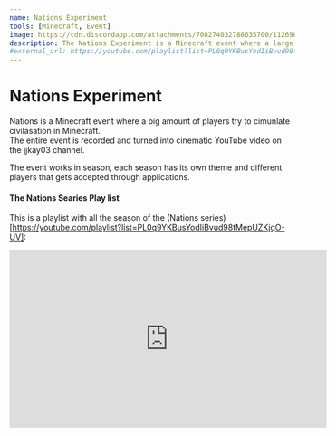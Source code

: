 ```yaml
---
name: Nations Experiment
tools: [Minecraft, Event]
image: https://cdn.discordapp.com/attachments/708274032788635700/1126908985275056239/Untitled-1.png
description: The Nations Experiment is a Minecraft event where a large ammount of players try to simulate civilization. 
#external_url: https://youtube.com/playlist?list=PL0q9YKBusYodIiBvud98tMepUZKjqO-UV
---
```


# Nations Experiment

Nations is a Minecraft event where a big amount of players try to cimunlate civilasation in Minecraft.<br>
The entire event is recorded and turned into cinematic YouTube video on the jjkay03 channel.

The event works in season, each season has its own theme and different players that gets accepted through applications.

#### The Nations Searies Play list
This is a playlist with all the season of the (Nations series)[https://youtube.com/playlist?list=PL0q9YKBusYodIiBvud98tMepUZKjqO-UV]:
<iframe width="560" height="315" src="https://www.youtube.com/embed/videoseries?list=PL0q9YKBusYodIiBvud98tMepUZKjqO-UV" title="YouTube video player" frameborder="0" allow="accelerometer; autoplay; clipboard-write; encrypted-media; gyroscope; picture-in-picture; web-share" allowfullscreen></iframe>

